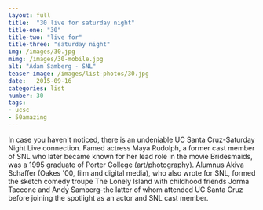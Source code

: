 ```yaml
---
layout: full
title:  "30 live for saturday night"
title-one: "30"
title-two: "live for"
title-three: "saturday night"
img: /images/30.jpg
mimg: /images/30-mobile.jpg
alt: "Adam Samberg - SNL"
teaser-image: /images/list-photos/30.jpg
date:   2015-09-16
categories: list
number: 30
tags:
- ucsc
- 50amazing
---
```

In case you haven't noticed, there is an undeniable UC Santa Cruz-Saturday Night Live connection. Famed actress Maya Rudolph, a former cast member of SNL who later became known for her lead role in the movie Bridesmaids, was a 1995 graduate of Porter College (art/photography). Alumnus Akiva Schaffer (Oakes '00, film and digital media), who also wrote for SNL, formed the sketch comedy troupe The Lonely Island with childhood friends Jorma Taccone and Andy Samberg-the latter of whom attended UC Santa Cruz before joining the spotlight as an actor and SNL cast member.